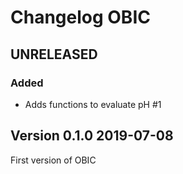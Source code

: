 # Changelog OBIC

## UNRELEASED
### Added
* Adds functions to evaluate pH #1

## Version 0.1.0 2019-07-08
First version of OBIC